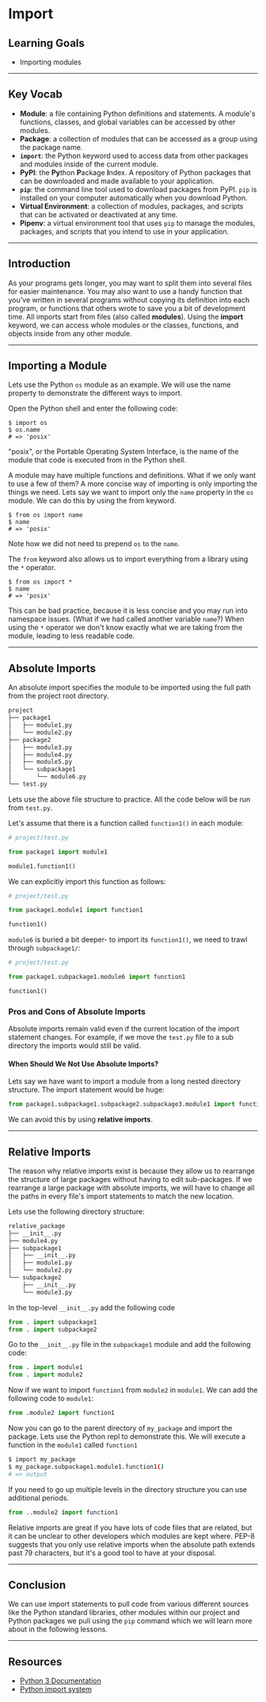 # Import

## Learning Goals

- Importing modules

***

## Key Vocab

- **Module**: a file containing Python definitions and statements. A module's
functions, classes, and global variables can be accessed by other modules.
- **Package**: a collection of modules that can be accessed as a group using
the package name.
- **`import`**: the Python keyword used to access data from other packages and
modules inside of the current module.
- **PyPI**: the **Py**thon **P**ackage **I**ndex. A repository of Python
packages that can be downloaded and made available to your application.
- **`pip`**: the command line tool used to download packages from PyPI. `pip`
is installed on your computer automatically when you download Python.
- **Virtual Environment**: a collection of modules, packages, and scripts that
can be activated or deactivated at any time.
- **Pipenv**: a virtual environment tool that uses `pip` to manage the modules,
packages, and scripts that you intend to use in your application.

***

## Introduction

As your programs gets longer, you may want to split them into several files
for easier maintenance. You may also want to use a handy function that you’ve
written in several programs without copying its definition into each program,
or functions that others wrote to save you a bit of development time.
All imports start from files (also called **modules**). Using the **import**
keyword, we can access whole modules or the classes, functions, and objects
inside from any other module.

***

## Importing a Module

Lets use the Python `os` module as an example.
We will use the name property to demonstrate the different ways to import.

Open the Python shell and enter the following code:

```console
$ import os
$ os.name
# => 'posix'
```

"posix", or the Portable Operating System Interface, is the name of the module
that code is executed from in the Python shell.

A module may have multiple functions and definitions.
What if we only want to use a few of them? A more concise way of importing is
only importing the things we need. Lets say we want to import only the `name`
property in the `os` module. We can do this by using the from keyword.

```console
$ from os import name
$ name
# => 'posix'
```

Note how we did not need to prepend `os` to the `name`.

The `from` keyword also allows us to import everything from a library using the
`*` operator.

```console
$ from os import *
$ name
# => 'posix'
```

This can be bad practice, because it is less concise and you may run
into namespace issues. (What if we had called another variable `name`?) When
using the `*` operator we don't know exactly what we are taking from the module,
leading to less readable code.

***

## Absolute Imports

An absolute import specifies the module to be imported using the full path
 from the project root directory.

```bash
project
├── package1
│   ├── module1.py
│   └── module2.py
├── package2
│   ├── module3.py
│   ├── module4.py
│   ├── module5.py
│   └── subpackage1
│       └── module6.py
└── test.py
```

Lets use the above file structure to practice. All the code below will be run
from `test.py`.

Let's assume that there is a function called `function1()` in each module:

```py
# project/test.py

from package1 import module1

module1.function1()
```

We can explicitly import this function as follows:

```py
# project/test.py

from package1.module1 import function1

function1()
```

`module6` is buried a bit deeper- to import its `function1()`, we need to trawl
through `subpackage1/`:

```py
# project/test.py

from package1.subpackage1.module6 import function1

function1()
```

### Pros and Cons of Absolute Imports

Absolute imports remain valid even if the current location of the import
statement changes. For example, if we move the `test.py` file to a sub
directory the imports would still be valid.

#### When Should We Not Use Absolute Imports?

Lets say we have want to import a module from a long nested
directory structure. The import statement would be huge:

```py
from package1.subpackage1.subpackage2.subpackage3.module1 import function1
```

We can avoid this by using **relative imports**.

***

## Relative Imports

The reason why relative imports exist is because they allow us
to rearrange the structure of large packages without having to edit
sub-packages. If we rearrange a large package with absolute imports, we will
have to change all the paths in every file's import statements to match the new
location.

Lets use the following directory structure:

```bash
relative_package
├── __init__.py
├── module4.py
├── subpackage1
│   ├── __init__.py
│   ├── module1.py
│   └── module2.py
└── subpackage2
    ├── __init__.py
    └── module3.py
```

In the top-level `__init__.py` add the following code

```py
from . import subpackage1
from . import subpackage2
```

Go to the `__init__.py` file in the `subpackage1` module and add the following code:

```py
from . import module1
from . import module2
```

Now if we want to import `function1` from `module2` in `module1`. We can add the
following code to `module1`:

```py
from .module2 import function1
```

Now you can go to the parent directory of `my_package` and import the package.
Lets use the Python repl to demonstrate this. We will execute a function in the
`module1` called `function1`

```bash
$ import my_package
$ my_package.subpackage1.module1.function1()
# => output
```

If you need to go up multiple levels in the directory structure you can use
additional periods.

```py
from ..module2 import function1

```

Relative imports are great if you have lots of code files that are related, but
it can be unclear to other developers which modules are kept where. PEP-8
suggests that you only use relative imports when the absolute path extends past
79 characters, but it's a good tool to have at your disposal.

***

## Conclusion

We can use import statements to pull code from various different sources like the
Python standard libraries, other modules within our project and Python packages we
pull using the `pip` command which we will learn more about in the following lessons.

***

## Resources

- [Python 3 Documentation](https://docs.python.org/3/)
- [Python import system](https://docs.python.org/3/reference/import.html)
